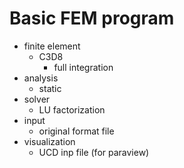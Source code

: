 # Basic FEM program

- finite element
    - C3D8
        - full integration
- analysis
    - static
- solver
    - LU factorization
- input
    - original format file
- visualization
    - UCD inp file (for paraview)
